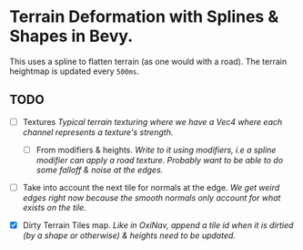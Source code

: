 
# Terrain Deformation with Splines & Shapes in Bevy.

This uses a spline to flatten terrain (as one would with a road). The terrain heightmap is updated every `500ms`.

## TODO

- [ ] Textures
*Typical terrain texturing where we have a Vec4 where each channel represents a texture's strength.*
    - [ ] From modifiers & heights.
    *Write to it using modifiers, i.e a spline modifier can apply a road texture. Probably want to be able to do some falloff & noise at the edges.*

- [ ] Take into account the next tile for normals at the edge.
*We get weird edges right now because the smooth normals only account for what exists on the tile.*

- [X] Dirty Terrain Tiles map.
*Like in OxiNav, append a tile id when it is dirtied (by a shape or otherwise) & heights need to be updated.*